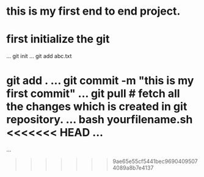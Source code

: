 # this is my first end to end project.
# first initialize the git
...
git init
...
git add abc.txt

git add .
...
git commit -m "this is my first commit"
...
git pull # fetch all the changes which is created in git repository.
...
bash yourfilename.sh
<<<<<<< HEAD
...
=======
...

>>>>>>> 9ae65e55cf5441bec96904095074089a8b7e4137
